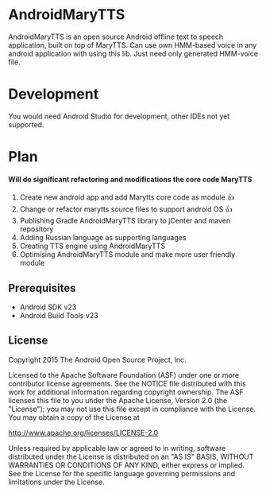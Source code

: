 # AndroidMaryTTS 

AndroidMaryTTS is an open source Android offline text to speech application, built on top of MaryTTS. Can use own HMM-based voice in any android application with using this lib. Just need only generated HMM-voice file.

# Development

You would need Android Studio for development, other IDEs not yet supported.

# Plan 

#### Will do significant refactoring and modifications the core code MaryTTS 

1. Create new android app and add Marytts core code as module :+1:
2. Change or refactor marytts source files to support android OS :+1:
3. Publishing Gradle AndroidMaryTTS library to jCenter and maven repository 
4. Adding Russian language as supporting languages
5. Creating TTS engine using AndroidMaryTTS
6. Optimising AndroidMaryTTS module and make more user friendly module


Prerequisites
--------------

- Android SDK v23
- Android Build Tools v23


License
-------

Copyright 2015 The Android Open Source Project, Inc.

Licensed to the Apache Software Foundation (ASF) under one or more contributor
license agreements.  See the NOTICE file distributed with this work for
additional information regarding copyright ownership.  The ASF licenses this
file to you under the Apache License, Version 2.0 (the "License"); you may not
use this file except in compliance with the License.  You may obtain a copy of
the License at

http://www.apache.org/licenses/LICENSE-2.0

Unless required by applicable law or agreed to in writing, software
distributed under the License is distributed on an "AS IS" BASIS, WITHOUT
WARRANTIES OR CONDITIONS OF ANY KIND, either express or implied.  See the
License for the specific language governing permissions and limitations under
the License.
